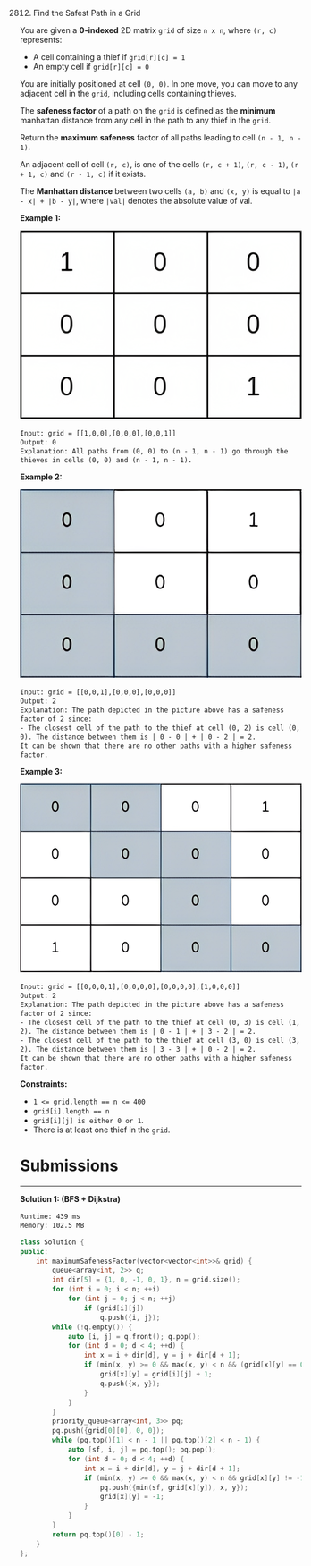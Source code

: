 2812. Find the Safest Path in a Grid

You are given a **0-indexed** 2D matrix `grid` of size `n x n`, where `(r, c)` represents:

* A cell containing a thief if `grid[r][c] = 1`
* An empty cell if `grid[r][c] = 0`

You are initially positioned at cell `(0, 0)`. In one move, you can move to any adjacent cell in the `grid`, including cells containing thieves.

The **safeness factor** of a path on the `grid` is defined as the **minimum** manhattan distance from any cell in the path to any thief in the `grid`.

Return the **maximum safeness** factor of all paths leading to cell `(n - 1, n - 1)`.

An adjacent cell of cell `(r, c)`, is one of the cells `(r, c + 1)`, `(r, c - 1)`, `(r + 1, c)` and `(r - 1, c)` if it exists.

The **Manhattan distance** between two cells `(a, b)` and `(x, y)` is equal to `|a - x| + |b - y|`, where `|val|` denotes the absolute value of val.

 

**Example 1:**

![2812_example1.png](img/2812_example1.png)
```
Input: grid = [[1,0,0],[0,0,0],[0,0,1]]
Output: 0
Explanation: All paths from (0, 0) to (n - 1, n - 1) go through the thieves in cells (0, 0) and (n - 1, n - 1).
```

**Example 2:**

![2812_example2.png](img/2812_example2.png)
```
Input: grid = [[0,0,1],[0,0,0],[0,0,0]]
Output: 2
Explanation: The path depicted in the picture above has a safeness factor of 2 since:
- The closest cell of the path to the thief at cell (0, 2) is cell (0, 0). The distance between them is | 0 - 0 | + | 0 - 2 | = 2.
It can be shown that there are no other paths with a higher safeness factor.
```

**Example 3:**

![2812_example3.png](img/2812_example3.png)
```
Input: grid = [[0,0,0,1],[0,0,0,0],[0,0,0,0],[1,0,0,0]]
Output: 2
Explanation: The path depicted in the picture above has a safeness factor of 2 since:
- The closest cell of the path to the thief at cell (0, 3) is cell (1, 2). The distance between them is | 0 - 1 | + | 3 - 2 | = 2.
- The closest cell of the path to the thief at cell (3, 0) is cell (3, 2). The distance between them is | 3 - 3 | + | 0 - 2 | = 2.
It can be shown that there are no other paths with a higher safeness factor.
```

**Constraints:**

* `1 <= grid.length == n <= 400`
* `grid[i].length == n`
* `grid[i][j] is either 0 or 1`.
* There is at least one thief in the `grid`.

# Submissions
---
**Solution 1: (BFS + Dijkstra)**
```
Runtime: 439 ms
Memory: 102.5 MB
```
```c++
class Solution {
public:
    int maximumSafenessFactor(vector<vector<int>>& grid) {
        queue<array<int, 2>> q;
        int dir[5] = {1, 0, -1, 0, 1}, n = grid.size();
        for (int i = 0; i < n; ++i)
            for (int j = 0; j < n; ++j)
                if (grid[i][j])
                    q.push({i, j});
        while (!q.empty()) {
            auto [i, j] = q.front(); q.pop();
            for (int d = 0; d < 4; ++d) {
                int x = i + dir[d], y = j + dir[d + 1];
                if (min(x, y) >= 0 && max(x, y) < n && (grid[x][y] == 0 ||  grid[x][y] > grid[i][j] + 1)) {
                    grid[x][y] = grid[i][j] + 1;
                    q.push({x, y});
                }
            }
        }
        priority_queue<array<int, 3>> pq;
        pq.push({grid[0][0], 0, 0});
        while (pq.top()[1] < n - 1 || pq.top()[2] < n - 1) {
            auto [sf, i, j] = pq.top(); pq.pop();
            for (int d = 0; d < 4; ++d) {
                int x = i + dir[d], y = j + dir[d + 1];
                if (min(x, y) >= 0 && max(x, y) < n && grid[x][y] != -1) {
                    pq.push({min(sf, grid[x][y]), x, y});
                    grid[x][y] = -1; 
                }
            }
        }
        return pq.top()[0] - 1;
    }
};
```
